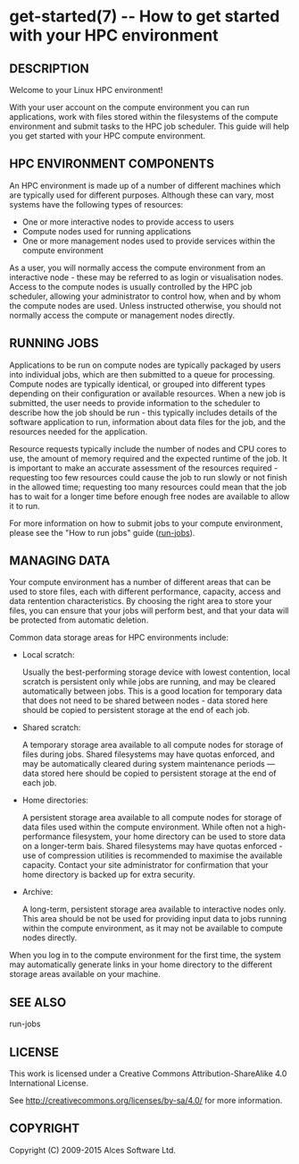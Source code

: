 # get-started(7) -- How to get started with your HPC environment

## DESCRIPTION

Welcome to your Linux HPC environment!

With your user account on the compute environment you can run
applications, work with files stored within the filesystems of the
compute environment and submit tasks to the HPC job scheduler. This
guide will help you get started with your HPC compute environment.

## HPC ENVIRONMENT COMPONENTS

An HPC environment is made up of a number of different machines which
are typically used for different purposes. Although these can vary,
most systems have the following types of resources:

  * One or more interactive nodes to provide access to users
  * Compute nodes used for running applications
  * One or more management nodes used to provide services within the
    compute environment

As a user, you will normally access the compute environment from an
interactive node - these may be referred to as login or visualisation
nodes. Access to the compute nodes is usually controlled by the HPC
job scheduler, allowing your administrator to control how, when and by
whom the compute nodes are used. Unless instructed otherwise, you
should not normally access the compute or management nodes directly.

## RUNNING JOBS

Applications to be run on compute nodes are typically packaged by
users into individual jobs, which are then submitted to a queue for
processing. Compute nodes are typically identical, or grouped into
different types depending on their configuration or available
resources. When a new job is submitted, the user needs to provide
information to the scheduler to describe how the job should be run -
this typically includes details of the software application to run,
information about data files for the job, and the resources needed for
the application.

Resource requests typically include the number of nodes and CPU cores
to use, the amount of memory required and the expected runtime of the
job. It is important to make an accurate assessment of the resources
required - requesting too few resources could cause the job to run
slowly or not finish in the allowed time; requesting too many
resources could mean that the job has to wait for a longer time before
enough free nodes are available to allow it to run.

For more information on how to submit jobs to your compute
environment, please see the "How to run jobs" guide
([run-jobs](run-jobs)).

## MANAGING DATA

Your compute environment has a number of different areas that can be
used to store files, each with different performance, capacity, access
and data rentention characteristics. By choosing the right area to
store your files, you can ensure that your jobs will perform best, and
that your data will be protected from automatic deletion.

Common data storage areas for HPC environments include:

 * Local scratch:

   Usually the best-performing storage device with lowest contention,
   local scratch is persistent only while jobs are running, and may be
   cleared automatically between jobs. This is a good location for
   temporary data that does not need to be shared between nodes - data
   stored here should be copied to persistent storage at the end of
   each job.

 * Shared scratch:

   A temporary storage area available to all compute nodes for storage
   of files during jobs. Shared filesystems may have quotas enforced,
   and may be automatically cleared during system maintenance periods
   &mdash; data stored here should be copied to persistent storage at
   the end of each job.

 * Home directories:

   A persistent storage area available to all compute nodes for
   storage of data files used within the compute environment. While
   often not a high-performance filesystem, your home directory can be
   used to store data on a longer-term bais. Shared filesystems may
   have quotas enforced - use of compression utilities is recommended
   to maximise the available capacity. Contact your site administrator
   for confirmation that your home directory is backed up for extra
   security.

 * Archive:

   A long-term, persistent storage area available to interactive nodes
   only. This area should be not be used for providing input data to
   jobs running within the compute environment, as it may not be
   available to compute nodes directly.

When you log in to the compute environment for the first time, the
system may automatically generate links in your home directory to the
different storage areas available on your machine.

## SEE ALSO

run-jobs

## LICENSE

This work is licensed under a Creative Commons Attribution-ShareAlike
4.0 International License.

See <http://creativecommons.org/licenses/by-sa/4.0/> for more
information.

## COPYRIGHT

Copyright (C) 2009-2015 Alces Software Ltd.
